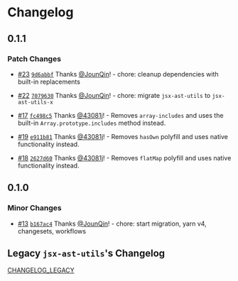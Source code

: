 # Changelog

## 0.1.1

### Patch Changes

- [#23](https://github.com/es-tooling/eslint-plugin-jsx-a11y-x/pull/23) [`9d6abbf`](https://github.com/es-tooling/eslint-plugin-jsx-a11y-x/commit/9d6abbf8dd74aa2c2af310e838dbe833555aaef7) Thanks [@JounQin](https://github.com/JounQin)! - chore: cleanup dependencies with built-in replacements

- [#22](https://github.com/es-tooling/eslint-plugin-jsx-a11y-x/pull/22) [`7079630`](https://github.com/es-tooling/eslint-plugin-jsx-a11y-x/commit/70796302379b4d37d6d4031d000c74055066b8a2) Thanks [@JounQin](https://github.com/JounQin)! - chore: migrate `jsx-ast-utils` to `jsx-ast-utils-x`

- [#17](https://github.com/es-tooling/eslint-plugin-jsx-a11y-x/pull/17) [`fc498c5`](https://github.com/es-tooling/eslint-plugin-jsx-a11y-x/commit/fc498c53e18bcd92d103af744ca842b296bf9aad) Thanks [@43081j](https://github.com/43081j)! - Removes `array-includes` and uses the built-in `Array.prototype.includes` method instead.

- [#19](https://github.com/es-tooling/eslint-plugin-jsx-a11y-x/pull/19) [`e911b81`](https://github.com/es-tooling/eslint-plugin-jsx-a11y-x/commit/e911b8199a7410a5a7ca7d1201458232de02dbd8) Thanks [@43081j](https://github.com/43081j)! - Removes `hasOwn` polyfill and uses native functionality instead.

- [#18](https://github.com/es-tooling/eslint-plugin-jsx-a11y-x/pull/18) [`2627d60`](https://github.com/es-tooling/eslint-plugin-jsx-a11y-x/commit/2627d605a5140292eed5be7c4025e2945d360549) Thanks [@43081j](https://github.com/43081j)! - Removes `flatMap` polyfill and uses native functionality instead.

## 0.1.0

### Minor Changes

- [#13](https://github.com/es-tooling/eslint-plugin-jsx-a11y-x/pull/13) [`b167ac4`](https://github.com/es-tooling/eslint-plugin-jsx-a11y-x/commit/b167ac4d6fd5f5349363ee652e62c003ade55edb) Thanks [@JounQin](https://github.com/JounQin)! - chore: start migration, yarn v4, changesets, workflows

## Legacy `jsx-ast-utils`'s Changelog

[CHANGELOG_LEGACY](CHANGELOG_LEGACY)
